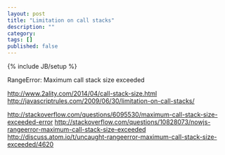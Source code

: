 ```yaml
---
layout: post
title: "Limitation on call stacks"
description: ""
category: 
tags: []
published: false
---
```

{% include JB/setup %}

RangeError: Maximum call stack size exceeded

http://www.2ality.com/2014/04/call-stack-size.html
http://javascriptrules.com/2009/06/30/limitation-on-call-stacks/

http://stackoverflow.com/questions/6095530/maximum-call-stack-size-exceeded-error
http://stackoverflow.com/questions/10828073/nowjs-rangeerror-maximum-call-stack-size-exceeded
http://discuss.atom.io/t/uncaught-rangeerror-maximum-call-stack-size-exceeded/4620


